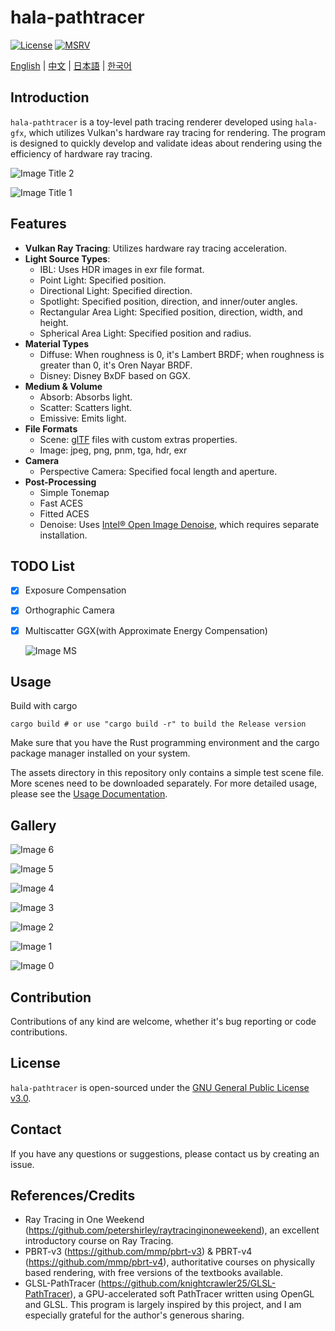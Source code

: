 # hala-pathtracer
[![License](https://img.shields.io/badge/License-GPL3-blue.svg)](https://www.gnu.org/licenses/gpl-3.0.en.html)
[![MSRV](https://img.shields.io/badge/rustc-1.70.0+-ab6000.svg)](https://blog.rust-lang.org/2023/06/01/Rust-1.70.0.html)

[English](README.md) | [中文](README_CN.md) | [日本語](README_JP.md) | [한국어](README_KO.md)

## Introduction
`hala-pathtracer` is a toy-level path tracing renderer developed using `hala-gfx`, which utilizes Vulkan's hardware ray tracing for rendering.
The program is designed to quickly develop and validate ideas about rendering using the efficiency of hardware ray tracing.

![Image Title 2](docs/images/dragon-all.jpg)

![Image Title 1](docs/images/bedroom.jpg)

## Features
- **Vulkan Ray Tracing**: Utilizes hardware ray tracing acceleration.
- **Light Source Types**:
  - IBL: Uses HDR images in exr file format.
  - Point Light: Specified position.
  - Directional Light: Specified direction.
  - Spotlight: Specified position, direction, and inner/outer angles.
  - Rectangular Area Light: Specified position, direction, width, and height.
  - Spherical Area Light: Specified position and radius.
- **Material Types**
  - Diffuse: When roughness is 0, it's Lambert BRDF; when roughness is greater than 0, it's Oren Nayar BRDF.
  - Disney: Disney BxDF based on GGX.
- **Medium & Volume**
  - Absorb: Absorbs light.
  - Scatter: Scatters light.
  - Emissive: Emits light.
- **File Formats**
  - Scene: [glTF](https://www.khronos.org/gltf/) files with custom extras properties.
  - Image: jpeg, png, pnm, tga, hdr, exr
- **Camera**
  - Perspective Camera: Specified focal length and aperture.
- **Post-Processing**
  - Simple Tonemap
  - Fast ACES
  - Fitted ACES
  - Denoise: Uses [Intel® Open Image Denoise](https://www.openimagedenoise.org/), which requires separate installation.

## TODO List

- [X] Exposure Compensation
- [X] Orthographic Camera
- [X] Multiscatter GGX(with Approximate Energy Compensation)

  ![Image MS](docs/images/disney_test_ms.png)

## Usage
Build with cargo

```shell
cargo build # or use "cargo build -r" to build the Release version
```

Make sure that you have the Rust programming environment and the cargo package manager installed on your system.

The assets directory in this repository only contains a simple test scene file. More scenes need to be downloaded separately. For more detailed usage, please see the [Usage Documentation](docs/HOW_TO.md).

## Gallery

![Image 6](docs/images/coffee.jpg)

![Image 5](docs/images/car2.jpg)

![Image 4](docs/images/tropical.jpg)

![Image 3](docs/images/teapot-full.jpg)

![Image 2](docs/images/disney_test.jpg)

![Image 1](docs/images/veach_test.jpg)

![Image 0](docs/images/cornell-box.jpg)

## Contribution
Contributions of any kind are welcome, whether it's bug reporting or code contributions.

## License
`hala-pathtracer` is open-sourced under the [GNU General Public License v3.0](LICENSE).

## Contact
If you have any questions or suggestions, please contact us by creating an issue.

## References/Credits
- Ray Tracing in One Weekend (https://github.com/petershirley/raytracinginoneweekend), an excellent introductory course on Ray Tracing.
- PBRT-v3 (https://github.com/mmp/pbrt-v3) & PBRT-v4 (https://github.com/mmp/pbrt-v4), authoritative courses on physically based rendering, with free versions of the textbooks available.
- GLSL-PathTracer (https://github.com/knightcrawler25/GLSL-PathTracer), a GPU-accelerated soft PathTracer written using OpenGL and GLSL. This program is largely inspired by this project, and I am especially grateful for the author's generous sharing.